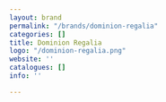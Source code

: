 ```yaml
---
layout: brand
permalink: "/brands/dominion-regalia"
categories: []
title: Dominion Regalia
logo: "/dominion-regalia.png"
website: ''
catalogues: []
info: ''

---
```

